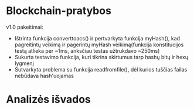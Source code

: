 # Blockchain-pratybos
v1.0 pakeitimai:

- Ištrinta funkcija converttoacs() ir pertvarkyta funkcija myHash(), kad pagreitintų veikimą ir pagerintų myHash veikimą(funkcija konstitucijos testą atlieka per ~1ms, anksčiau testas užtrukdavo ~250ms)
- Sukurta testavimo funkcija, kuri tikrina skirtumus tarp hashų bitų ir hexų lygmenį
- Sutvarkyta problema su funkcija readfromfile(), dėl kurios tuščias failas nebūdava hash'uojamas

# Analizės išvados

